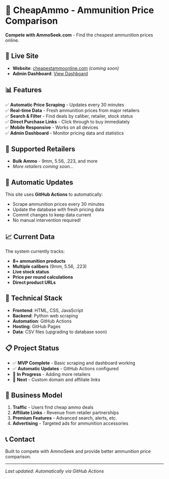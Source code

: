 # 🎯 CheapAmmo - Ammunition Price Comparison

**Compete with AmmoSeek.com** - Find the cheapest ammunition prices online.

## 🚀 Live Site
- **Website**: [cheapestammoonline.com](https://cheapestammoonline.com) *(coming soon)*
- **Admin Dashboard**: [View Dashboard](https://yourusername.github.io/cheapammo/admin_dashboard.html)

## 📊 Features

✅ **Automatic Price Scraping** - Updates every 30 minutes  
✅ **Real-time Data** - Fresh ammunition prices from major retailers  
✅ **Search & Filter** - Find deals by caliber, retailer, stock status  
✅ **Direct Purchase Links** - Click through to buy immediately  
✅ **Mobile Responsive** - Works on all devices  
✅ **Admin Dashboard** - Monitor pricing data and statistics  

## 🛒 Supported Retailers

- **Bulk Ammo** - 9mm, 5.56, .223, and more
- *More retailers coming soon...*

## 🤖 Automatic Updates

This site uses **GitHub Actions** to automatically:
- Scrape ammunition prices every 30 minutes
- Update the database with fresh pricing data
- Commit changes to keep data current
- No manual intervention required!

## 📈 Current Data

The system currently tracks:
- **8+ ammunition products**
- **Multiple calibers** (9mm, 5.56, .223)
- **Live stock status**
- **Price per round calculations**
- **Direct product URLs**

## 🔧 Technical Stack

- **Frontend**: HTML, CSS, JavaScript
- **Backend**: Python web scraping
- **Automation**: GitHub Actions
- **Hosting**: GitHub Pages
- **Data**: CSV files (upgrading to database soon)

## 📋 Project Status

- ✅ **MVP Complete** - Basic scraping and dashboard working
- ✅ **Automatic Updates** - GitHub Actions configured
- 🔄 **In Progress** - Adding more retailers
- 📅 **Next** - Custom domain and affiliate links

## 🎯 Business Model

1. **Traffic** - Users find cheap ammo deals
2. **Affiliate Links** - Revenue from retailer partnerships
3. **Premium Features** - Advanced search, alerts, etc.
4. **Advertising** - Targeted ads for ammunition accessories

## 📞 Contact

Built to compete with AmmoSeek and provide better ammunition price comparison.

---

*Last updated: Automatically via GitHub Actions* 